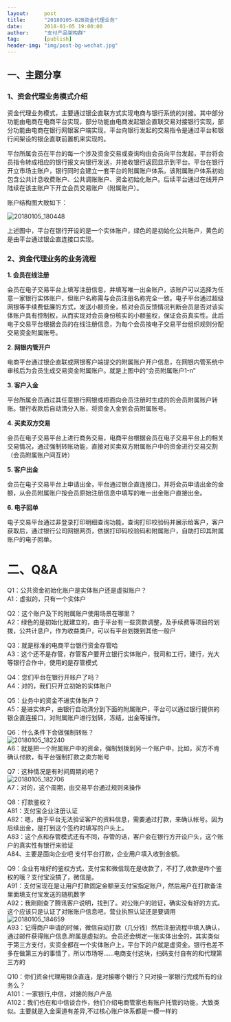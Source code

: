 ```yaml
---                           
layout:     post                                                
title:      "20180105-B2B资金代理业务"                                                                               
date:       2018-01-05 19:00:00                                                                               
author:     "支付产品架构群"                                          
tag:		[publish]                                    
header-img: "img/post-bg-wechat.jpg"                                         
---
```


## 一、主题分享

### 1、资金代理业务模式介绍

资金代理业务模式，主要通过银企直联方式实现电商与银行系统的对接。其中部分功能由电商在电商平台实现，部分功能由电商发起银企直联交易对接银行实现，部分功能由电商在银行网银客户端实现，平台向银行发起的交易指令是通过平台和银行间架设的银企直联前置机来实现的。   

平台所属会员在平台的每一个涉及资金交易或查询均由会员向平台发起，平台将会员指令转成相应的银行报文向银行发送，并接收银行返回显示到平台。平台在银行开立市场主账户，银行同时会建立一套平台的附属账户体系。该附属账户体系初始包含公共计息收费账户、公共调账账户、资金初始化账户。后续平台通过在线开户陆续在该主账户下开立会员交易账户（附属账户）。

账户结构图大致如下：

![20180105_180448](http://static.cocolian.org/img/20180105_180448.png)

上述图中，平台在银行开设的是一个实体账户，绿色的是初始化公共账户，黄色的是由平台通过银企直连接口实现。

### 2、资金代理业务的业务流程

**1. 会员在线注册**  

会员在电子交易平台上填写注册信息，并填写唯一出金账户，该账户可以选择为任意一家银行实体账户，但账户名称需与会员注册名称完全一致。电子平台通过超级网银等手续费低廉的方式，发送小额资金，核对会员反馈情况判断会员是否对该实体账户具有控制权，从而实现对会员身份核实的小额鉴权，保证会员真实性。此后电子交易平台根据会员的在线注册信息，为每个会员按电子交易平台组织规则分配交易资金附属账号。

**2. 网银内管开户**  

电商平台通过银企直联或网银客户端提交的附属账户开户信息，在网银内管系统中审核后为会员生成交易资金附属账户。就是上图中的“会员附属账户1-n”

**3. 客户入金**  

平台所属会员通过其任意银行网银或柜面向会员注册时生成的的会员附属账户转账。银行收款后自动清分入账，将资金入金到会员附属账号。

**4. 买卖双方交易**  

会员在电子交易平台上进行商务交易，电商平台根据会员在电子交易平台上的相关交易情况，通过强制转账功能，直接对买卖双方附属账户中的资金进行交易交割（会员附属账户间互转）

**5. 客户出金**  

会员在电子交易平台上申请出金，平台通过银企直连接口，并将会员申请出金的金额，从会员附属账户按会员原始注册信息中填写的唯一出金账户直接出金。

**6. 电子回单**  

电子交易平台通过非登录打印明细查询功能，查询打印校验码并展示给客户，客户获取后，通过银行公司网银网页，依据打印码校验码和附属账户，自助打印其附属账户的电子回单。

# 二、Q&A

Q1：公共资金初始化账户是实体账户还是虚拟账户？  
A1：虚拟的，只有一个实体户

Q2：这个账户及下的附属账户使用场景在哪里？  
A2：绿色的是初始化就建立的，由于平台有一些货款调整，及手续费等项目的划拨，公共计息户，作为收益类户，可以有平台划拨到其他一般户

Q3：就是标准的电商平台银行资金存管哈  
A3：这个还不是存管，存管客户要开立银行实体账户，我司和工行，建行，光大等银行合作中，使用的是存管模式

Q4：您们平台在银行开账户了吗？  
A4：对的，我们只开立初始的实体账户

Q5：业务中的资金不进实体账户？  
A5：是进实体户，由银行自动清分到下面的附属账户，平台可以通过银行提供的银企直连接口，对附属账户进行划转，冻结，出金等操作。

Q6：什么条件下会做强制转账？  
![20180105_182240](http://static.cocolian.org/img/20180105_182240.png)   
A6：就是把一个附属账户中的资金，强制划拨到另一个账户中，比如，买方不肯确认付款，有平台强制打款之卖方帐号

Q7：这种情况是有时间周期的吧？  
![20180105_182706](http://static.cocolian.org/img/20180105_182706.png)   
A7：对的，这个周期，由交易平台通过规则来操作

Q8：打款鉴权？  
A81：支付宝企业注册认证  
A82：嗯，由于平台无法验证客户的资料信息，需要通过打款，来确认帐号。因为后续出金，是打到这个签约时填写的户头上。  
A83：这个点和存管模式还有不同，存管的话，客户会在银行方开设户头，这个账户的真实性有银行来验证  
A84、主要是面向企业吧 支付平台打款，企业用户填入收到金额。

Q9：企业有啥好的鉴权方式，支付宝和微信现在是收款了，不打了,收款是咋个鉴权的哦？支付宝没搞了，微信是。  
A91：支付宝现在是让用户打款固定金额至支付宝指定账户，然后用户在打款备注里面填支付宝发送的随机数字  
A92：我刚刚查了腾讯客户说明，找到了。对公账户的验证，确实没有好的方式。这个应该只是认证了对账账户信息吧，营业执照认证还是要调用![20180105_184659](http://static.cocolian.org/img/20180105_184659.png)   
A93：记得商户申请的时候，微信自动打款（几分钱）然后注册流程中填入确认，通过邮件获得账户信息.附属是虚拟的。会员还会绑定一张实体出金的，其实类似于第三方支付，实资金都在一个实体账户上，平台下的户就是虚资金。银行也差不多在做第三方的事情了，所以市场呀……电商支付这块，扫码支付自有的和代理第三方的

Q10：你们资金代理用银企直连，是对接哪个银行？只对接一家银行完成所有的业务么？  
A101：一家银行,中信，对接的账户产品  
A102：我们也在和中信谈合作，他们介绍电商管家也有账户托管的功能，大致类似。主要就是入金渠道有差异,不过核心账户体系都是一模一样的
